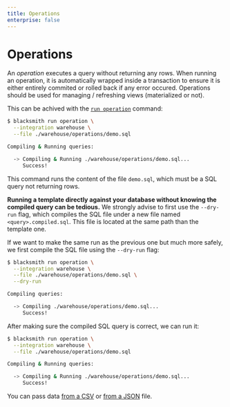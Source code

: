 ```yaml
---
title: Operations
enterprise: false
---
```


# Operations

An *operation* executes a query without returning any rows. When running an
operation, it is automatically wrapped inside a transaction to ensure it is either
entirely commited or rolled back if any error occured. Operations should be used
for managing / refreshing views (materialized or not).

This can be achived with the [`run operation`](/blacksmith/cli/run-operation)
command:
```bash
$ blacksmith run operation \
  --integration warehouse \
  --file ./warehouse/operations/demo.sql

Compiling & Running queries:

  -> Compiling & Running ./warehouse/operations/demo.sql...
     Success!
```

This command runs the content of the file `demo.sql`, which must be a SQL query
not returning rows.

**Running a template directly against your database without knowing the compiled
query can be tedious.** We strongly advise to first use the `--dry-run` flag,
which compiles the SQL file under a new file named `<query>.compiled.sql`. This
file is located at the same path than the template one.

If we want to make the same run as the previous one but much more safely, we first
compile the SQL file using the `--dry-run` flag:
```bash
$ blacksmith run operation \
  --integration warehouse \
  --file ./warehouse/operations/demo.sql \
  --dry-run

Compiling queries:

  -> Compiling ./warehouse/operations/demo.sql...
     Success!
```

After making sure the compiled SQL query is correct, we can run it:
```bash
$ blacksmith run operation \
  --integration warehouse \
  --file ./warehouse/operations/demo.sql

Compiling & Running queries:

  -> Compiling & Running ./warehouse/operations/demo.sql...
     Success!
```

You can pass data [from a CSV](/blacksmith/sqlstores/transformations/operations-csv)
or [from a JSON](/blacksmith/sqlstores/transformations/operations-json) file.
